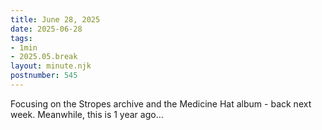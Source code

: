 ```yaml
---
title: June 28, 2025
date: 2025-06-28
tags: 
- 1min
- 2025.05.break
layout: minute.njk
postnumber: 545
---
```

Focusing on the Stropes archive and the Medicine Hat album - back next week. Meanwhile, this is 1 year ago...